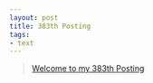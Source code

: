 ```yaml
---
layout: post
title: 383th Posting
tags: 
- text
---
```


> [Welcome to my 383th Posting](https://janghan-kor.tistory.com/1493)
